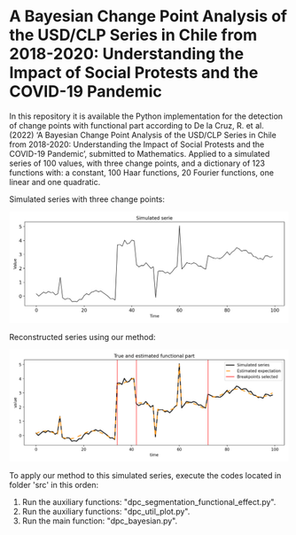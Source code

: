 # A Bayesian Change Point Analysis of the USD/CLP Series in Chile from 2018-2020: Understanding the Impact of Social Protests and the COVID-19 Pandemic

In this repository it is available the Python implementation for the detection of change points with functional part according to De la Cruz, R. et al. (2022) ‘A Bayesian Change Point Analysis of the USD/CLP Series in Chile from 2018-2020: Understanding the Impact of Social Protests and the COVID-19 Pandemic’, submitted to Mathematics. Applied to a simulated series of 100 values, with three change points, and a dictionary of 123 functions with: a constant, 100 Haar functions, 20 Fourier functions, one linear and one quadratic.

Simulated series with three change points:

![Simulated series](https://github.com/nnarria/breakpointbayesian/blob/main/images/simulated_serie_0.png)


Reconstructed series using our method:

![Breakpoints selected](https://github.com/nnarria/breakpointbayesian/blob/main/images/resMH_0.png)

To apply our method to this simulated series, execute the codes located in folder 'src' in this orden:

1. Run the auxiliary functions: "dpc_segmentation_functional_effect.py".
2. Run the auxiliary functions: "dpc_util_plot.py".
3. Run the main function: "dpc_bayesian.py".
